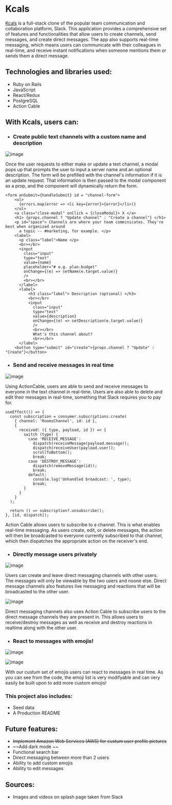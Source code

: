 # Kcals

[Kcals](https://kcals.onrender.com/) is a full-stack clone of the popular team communication and collaboration platform, Slack. This application provides a comprehensive set of features and functionalities that allow users to create channels, send messages, and create direct messages. The app also supports real-time messaging, which means users can communicate with their colleagues in real-time, and receive instant notifications when someone mentions them or sends them a direct message.


## Technologies and libraries used:

  - Ruby on Rails
  - JavaScript
  - React/Redux
  - PostgreSQL
  - Action Cable

## With Kcals, users can:

 - ### Create public text channels with a custom name and description
  
  ![image](https://user-images.githubusercontent.com/30753677/233995448-31456909-e16d-47c1-be7e-4ad0a747bb26.png)
  
   
  Once the user requests to either make or update a text channel, a modal pops up that prompts the user to input a server name and an optional description. The form will be prefilled with the channel's information if it is an update request. That information is then passed to the modal component as a prop, and the component will dynamically return the form.
  
  ```
  <form onSubmit={handleSubmit} id = "channel-form">
      <ul>
        {errors.map(error => <li key={error}>{error}</li>)}
      </ul>
      <a class="close-modal" onClick = {closeModal}> X </a>
      <h1> {props.channel ? "Update channel" : "Create a channel"} </h1>
      <p id="space"> Channels are where your team comminicates. They're best when organized around
        a topic -- #marketing, for example. </p>
      <label>
        <p class="label">Name </p>
        <br></br>
        <input
          class="input"
          type="text"
          value={name}
          placeholder="# e.g. plan-budget"
          onChange={(e) => setName(e.target.value)}
          />
          <br></br>
        </label>
        <label>
            <h3 class="label"> Description (optional) </h3>
            <br></br>
            <input
              class="input"
              type="text"
              value={description}
              onChange={(e) => setDescription(e.target.value)}
              />
              <br></br>
              What's this channel about?
              <br></br>
        </label>
      <button type="submit" id="create">{props.channel ? "Update" : "Create"}</button>
  ```
  
 - ### Send and receive messages in real time
  
  ![image](https://user-images.githubusercontent.com/30753677/236091110-1c3369a5-8310-41e4-92ea-3255818a9137.png)

  
  Using ActionCable, users are able to send and receive messages to everyone in the text channel in real-time. Users are also able to delete and edit their messages in real-time, something that Slack requires you to pay for.
  
  ```
  useEffect(() => {
    const subscription = consumer.subscriptions.create(
      { channel: 'RoomsChannel', id: id },
      {
        received: ({ type, payload, id }) => {
          switch (type) {
            case 'RECEIVE_MESSAGE':
              dispatch(receiveMessage(payload.message));
              dispatch(receiveUser(payload.user));
              scrollToBottom();
              break;
            case 'DESTROY_MESSAGE':
              dispatch(removeMessage(id));
              break;
            default:
              console.log('Unhandled broadcast: ', type);
              break;
          }
        }
      }
    );

    return () => subscription?.unsubscribe();
  }, [id, dispatch]);
  ```
  
  Action Cable allows users to subscribe to a channel. This is what enables real-time messaging. As users create, edit, or delete messages, the action will then be broadcasted to everyone currently subscribed to that channel, which then dispatches the appropriate action on the receiver's end.

- ### Directly message users privately

![image](https://user-images.githubusercontent.com/30753677/236104847-e359f41b-10b9-416e-a049-b3ce3e6bc3e5.png)

  Users can create and leave direct messaging channels with other users. The messages will only be viewable by the two users and noone else. Direct message channels also features live messaging and reactions that will be broadcasted to the other user.

![image](https://user-images.githubusercontent.com/30753677/235471777-79f51f51-b76f-496b-914c-db383ef11c03.png)

Direct messaging channels also uses Action Cable to subscribe users to the direct message channels they are present in. This allows users to receive/destroy messages as well as receive and destroy reactions in realtime along with the other user.

- ### React to messages with emojis!

![image](https://user-images.githubusercontent.com/30753677/236105251-c02f7040-a5f8-4b5e-ad4b-19034836a1e5.png)

![image](https://user-images.githubusercontent.com/30753677/235472731-34fa0853-0e02-4144-8887-dbbe32eaed31.png)


With our custum set of emojis users can react to messages in real time. As you can see from the code, the emoji list is very modifyable and can very easily be built upon to add more custom emojis!

### This project also includes:

- Seed data
- A Production README

## Future features:

- ~~Implement Amazon Web Services (AWS) for custum user profile pictures~~
- ~~Add dark mode ~~
- Functional search bar
- Direct messaging between more than 2 users
- Ability to add custom emojis
- Ability to edit messages 

## Sources:

- Images and videos on splash page taken from Slack
